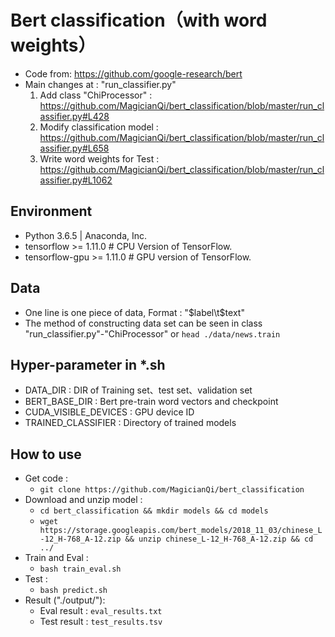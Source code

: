 # Bert classification（with word weights）

* Code from: https://github.com/google-research/bert
* Main changes at : "run_classifier.py"
    1. Add class "ChiProcessor" : https://github.com/MagicianQi/bert_classification/blob/master/run_classifier.py#L428
    2. Modify classification model : https://github.com/MagicianQi/bert_classification/blob/master/run_classifier.py#L658
    3. Write word weights for Test : https://github.com/MagicianQi/bert_classification/blob/master/run_classifier.py#L1062


## Environment

* Python 3.6.5 | Anaconda, Inc.
* tensorflow >= 1.11.0   # CPU Version of TensorFlow.
* tensorflow-gpu  >= 1.11.0  # GPU version of TensorFlow.

## Data

* One line is one piece of data, Format : "$label\t$text"
* The method of constructing data set can be seen in class "run_classifier.py"-"ChiProcessor" or `head ./data/news.train`

## Hyper-parameter in *.sh

* DATA_DIR : DIR of Training set、test set、validation set
* BERT_BASE_DIR : Bert pre-train word vectors and checkpoint
* CUDA_VISIBLE_DEVICES : GPU device ID
* TRAINED_CLASSIFIER : Directory of trained models

## How to use

* Get code : 
    * `git clone https://github.com/MagicianQi/bert_classification`
* Download and unzip model : 
    * `cd bert_classification && mkdir models && cd models`
    * `wget https://storage.googleapis.com/bert_models/2018_11_03/chinese_L-12_H-768_A-12.zip && unzip chinese_L-12_H-768_A-12.zip && cd ../`
* Train and Eval : 
    * `bash train_eval.sh`
* Test : 
    * `bash predict.sh`
* Result ("./output/"): 
    * Eval result : `eval_results.txt`
    * Test result : `test_results.tsv`
